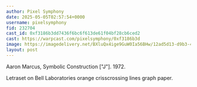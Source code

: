 ```yaml
---
author: Pixel Symphony
date: 2025-05-05T02:57:54+0000
username: pixelsymphony
fid: 232704
cast_id: 0xf3186b3dd7436f6bc6f613de61f04bf28cb6ced2
cast: https://warpcast.com/pixelsymphony/0xf3186b3d
image: https://imagedelivery.net/BXluQx4ige9GuW0Ia56BHw/12ad5d13-d9b3-4fbe-605e-928af894ce00/original
layout: post
---
```

Aaron Marcus, Symbolic Construction ["J"]. 1972.   
  
Letraset on Bell Laboratories orange crisscrossing lines graph paper.  

<img src='https://imagedelivery.net/BXluQx4ige9GuW0Ia56BHw/12ad5d13-d9b3-4fbe-605e-928af894ce00/original' alt='' referrerpolicy='no-referrer'/>
